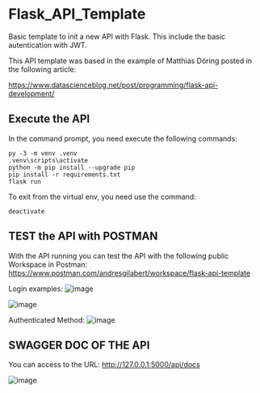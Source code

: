 # Flask_API_Template
Basic template to init a new API with Flask. This include the basic autentication with JWT.

This API template was based in the example of Matthias Döring posted in the following article:

https://www.datascienceblog.net/post/programming/flask-api-development/

## Execute the API
In the command prompt, you need execute the following commands:
```
py -3 -m venv .venv
.venv\scripts\activate
python -m pip install --upgrade pip
pip install -r requirements.txt
flask run
```

To exit from the virtual env, you need use the command:
```
deactivate
```

## TEST the API with POSTMAN
With the API running you can test the API with the following public Workspace in Postman:
https://www.postman.com/andresgilabert/workspace/flask-api-template

Login examples:
![image](https://user-images.githubusercontent.com/23640134/172045913-8b5b4d64-7c14-42e1-8778-7e23ef7a381b.png)

![image](https://user-images.githubusercontent.com/23640134/172045934-e637ef97-d870-48ac-96a0-6fb1538fe82c.png)

Authenticated Method:
![image](https://user-images.githubusercontent.com/23640134/172046392-a0beb238-62ce-4fe7-8797-8ef441e3e068.png)


## SWAGGER DOC OF THE API
You can access to the URL:
http://127.0.0.1:5000/api/docs

![image](https://user-images.githubusercontent.com/23640134/172046097-b6f27785-4264-470e-b20a-bb762053480b.png)

